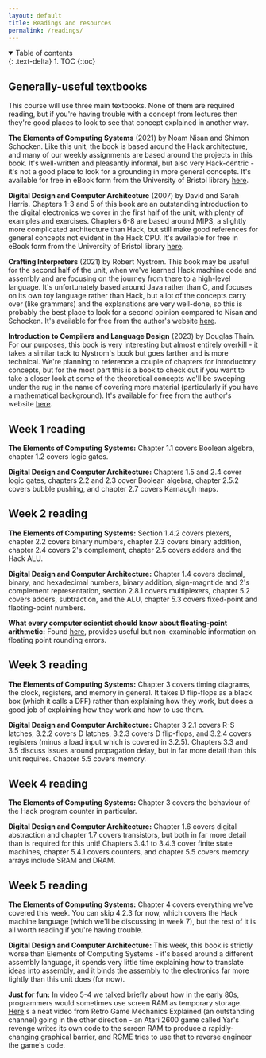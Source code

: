 ```yaml
---
layout: default
title: Readings and resources
permalink: /readings/
---
```


<details open markdown="block">
<summary>
Table of contents
</summary>
{: .text-delta}
1. TOC
{:toc}
</details>

## Generally-useful textbooks

This course will use three main textbooks. None of them are required reading, but if you're having trouble with a concept from lectures then they're good places to look to see that concept explained in another way.

**The Elements of Computing Systems** (2021) by Noam Nisan and Shimon Schocken. Like this unit, the book is based around the Hack architecture, and many of our weekly assignments are based around the projects in this book. It's well-written and pleasantly informal, but also very Hack-centric - it's not a good place to look for a grounding in more general concepts. It's available for free in eBook form from the University of Bristol library [here](http://www.bris.ac.uk/library/).

**Digital Design and Computer Architecture** (2007) by David and Sarah Harris. Chapters 1-3 and 5 of this book are an outstanding introduction to the digital electronics we cover in the first half of the unit, with plenty of examples and exercises. Chapters 6-8 are based around MIPS, a slightly more complicated architecture than Hack, but still make good references for general concepts not evident in the Hack CPU. It's available for free in eBook form from the University of Bristol library [here](http://www.bris.ac.uk/library/).

**Crafting Interpreters** (2021) by Robert Nystrom. This book may be useful for the second half of the unit, when we've learned Hack machine code and assembly and are focusing on the journey from there to a high-level language. It's unfortunately based around Java rather than C, and focuses on its own toy language rather than Hack, but a lot of the concepts carry over (like grammars) and the explanations are very well-done, so this is probably the best place to look for a second opinion compared to Nisan and Schocken. It's available for free from the author's website [here](https://craftinginterpreters.com/contents.html).

**Introduction to Compilers and Language Design** (2023) by Douglas Thain. For our purposes, this book is very interesting but almost entirely overkill - it takes a similar tack to Nystrom's book but goes farther and is more technical. We're planning to reference a couple of chapters for introductory concepts, but for the most part this is a book to check out if you want to take a closer look at some of the theoretical concepts we'll be sweeping under the rug in the name of covering more material (particularly if you have a mathematical background). It's available for free from the author's website [here](https://www3.nd.edu/~dthain/compilerbook/).

## Week 1 reading

**The Elements of Computing Systems:** Chapter 1.1 covers Boolean algebra, chapter 1.2 covers logic gates.

**Digital Design and Computer Architecture:** Chapters 1.5 and 2.4 cover logic gates, chapters 2.2 and 2.3 cover Boolean algebra, chapter 2.5.2 covers bubble pushing, and chapter 2.7 covers Karnaugh maps.

## Week 2 reading

**The Elements of Computing Systems:** Section 1.4.2 covers plexers, chapter 2.2 covers binary numbers, chapter 2.3 covers binary addition, chapter 2.4 covers 2's complement, chapter 2.5 covers adders and the Hack ALU.

**Digital Design and Computer Architecture:** Chapter 1.4 covers decimal, binary, and hexadecimal numbers, binary addition, sign-magntide and 2's complement representation, section 2.8.1 covers multiplexers, chapter 5.2 covers adders, subtraction, and the ALU, chapter 5.3 covers fixed-point and flaoting-point numbers.

**What every computer scientist should know about floating-point arithmetic:** Found [here](https://dl.acm.org/doi/10.1145/103162.103163), provides useful but non-examinable information on floating point rounding errors.

## Week 3 reading

**The Elements of Computing Systems:** Chapter 3 covers timing diagrams, the clock, registers, and memory in general. It takes D flip-flops as a black box (which it calls a DFF) rather than explaining how they work, but does a good job of explaining how they work and how to use them.

**Digital Design and Computer Architecture:** Chapter 3.2.1 covers R-S latches, 3.2.2 covers D latches, 3.2.3 covers D flip-flops, and 3.2.4 covers registers (minus a load input which is covered in 3.2.5). Chapters 3.3 and 3.5 discuss issues around propagation delay, but in far more detail than this unit requires. Chapter 5.5 covers memory.

## Week 4 reading

**The Elements of Computing Systems:** Chapter 3 covers the behaviour of the Hack program counter in particular.

**Digital Design and Computer Architecture:** Chapter 1.6 covers digital abstraction and chapter 1.7 covers transistors, but both in far more detail than is required for this unit! Chapters 3.4.1 to 3.4.3 cover finite state machines, chapter 5.4.1 covers counters, and chapter 5.5 covers memory arrays include SRAM and DRAM.

## Week 5 reading

**The Elements of Computing Systems:** Chapter 4 covers everything we've covered this week. You can skip 4.2.3 for now, which covers the Hack machine language (which we'll be discussing in week 7), but the rest of it is all worth reading if you're having trouble.

**Digital Design and Computer Architecture:** This week, this book is strictly worse than Elements of Computing Systems - it's based around a different assembly language, it spends very little time explaining how to translate ideas into assembly, and it binds the assembly to the electronics far more tightly than this unit does (for now).

**Just for fun:** In video 5-4 we talked briefly about how in the early 80s, programmers would sometimes use screen RAM as temporary storage. [Here](https://www.youtube.com/watch?v=5HSjJU562e8)'s a neat video from Retro Game Mechanics Explained (an outstanding channel) going in the other direction - an Atari 2600 game called Yar's revenge writes its own code to the screen RAM to produce a rapidly-changing graphical barrier, and RGME tries to use that to reverse engineer the game's code.